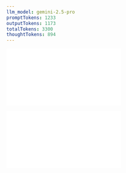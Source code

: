 ```yaml
---
llm_model: gemini-2.5-pro
promptTokens: 1233
outputTokens: 1173
totalTokens: 3300
thoughtTokens: 894
---
```


![@](steps/prompt.57f5bd9d.md)

![@](steps/response.574b7877.md)